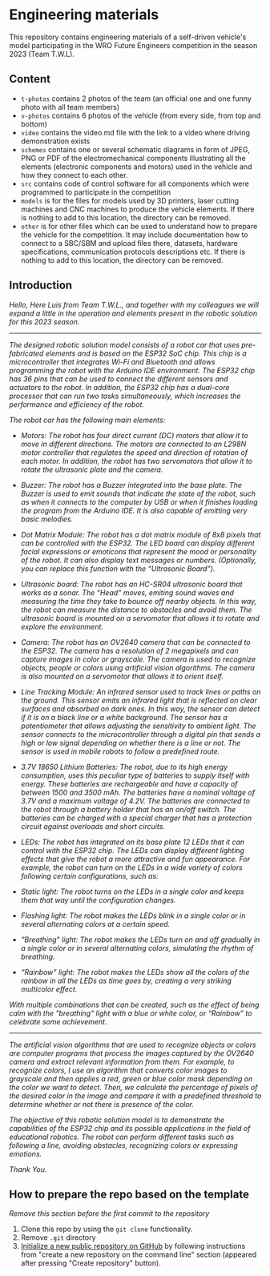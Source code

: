 Engineering materials
====

This repository contains engineering materials of a self-driven vehicle's model participating in the WRO Future Engineers competition in the season 2023 (Team T.W.L).

## Content

* `t-photos` contains 2 photos of the team (an official one and one funny photo with all team members)
* `v-photos` contains 6 photos of the vehicle (from every side, from top and bottom)
* `video` contains the video.md file with the link to a video where driving demonstration exists
* `schemes` contains one or several schematic diagrams in form of JPEG, PNG or PDF of the electromechanical components illustrating all the elements (electronic components and motors) used in the vehicle and how they connect to each other.
* `src` contains code of control software for all components which were programmed to participate in the competition
* `models` is for the files for models used by 3D printers, laser cutting machines and CNC machines to produce the vehicle elements. If there is nothing to add to this location, the directory can be removed.
* `other` is for other files which can be used to understand how to prepare the vehicle for the competition. It may include documentation how to connect to a SBC/SBM and upload files there, datasets, hardware specifications, communication protocols descriptions etc. If there is nothing to add to this location, the directory can be removed.

## Introduction

_Hello, Here Luis from Team T.W.L., and together with my colleagues we will expand a little in the operation and elements present in the robotic solution for this 2023 season._

-------------------------------------------------------------------------------------------------------------------------------------  

  

_The designed robotic solution model consists of a robot car that uses pre-fabricated elements and is based on the ESP32 SoC chip. This chip is a microcontroller that integrates Wi-Fi and Bluetooth and allows programming the robot with the Arduino IDE environment. The ESP32 chip has 36 pins that can be used to connect the different sensors and actuators to the robot. In addition, the ESP32 chip has a dual-core processor that can run two tasks simultaneously, which increases the performance and efficiency of the robot._

_The robot car has the following main elements:_

  
  

   -   _Motors: The robot has four direct current (DC) motors that allow it to move in different directions. The motors are connected to an L298N motor controller that regulates the speed and direction of rotation of each motor. In addition, the robot has two servomotors that allow it to rotate the ultrasonic plate and the camera._  

  

   

   -   _Buzzer: The robot has a Buzzer integrated into the base plate. The Buzzer is used to emit sounds that indicate the state of the robot, such as when it connects to the computer by USB or when it finishes loading the program from the Arduino IDE. It is also capable of emitting very basic melodies._

  

 

   -   _Dot Matrix Module: The robot has a dot matrix module of 8x8 pixels that can be controlled with the ESP32. The LED board can display different facial expressions or emoticons that represent the mood or personality of the robot. It can also display text messages or numbers. (Optionally, you can replace this function with the “Ultrasonic Board”)._ 

  

 

   -   _Ultrasonic board: The robot has an HC-SR04 ultrasonic board that works as a sonar. The “Head” moves, emiting sound waves and measuring the time they take to bounce off nearby objects. In this way, the robot can measure the distance to obstacles and avoid them. The ultrasonic board is mounted on a servomotor that allows it to rotate and explore the environment._  
  

  

   -   _Camera: The robot has an OV2640 camera that can be connected to the ESP32. The camera has a resolution of 2 megapixels and can capture images in color or grayscale. The camera is used to recognize objects, people or colors using artificial vision algorithms. The camera is also mounted on a servomotor that allows it to orient itself._  

  
  

   -   _Line Tracking Module: An infrared sensor used to track lines or paths on the ground. This sensor emits an infrared light that is reflected on clear surfaces and absorbed on dark ones. In this way, the sensor can detect if it is on a black line or a white background. The sensor has a potentiometer that allows adjusting the sensitivity to ambient light. The sensor connects to the microcontroller through a digital pin that sends a high or low signal depending on whether there is a line or not. The sensor is used in mobile robots to follow a predefined route._  

  


   -   _3.7V 18650 Lithium Batteries: The robot, due to its high energy consumption, uses this peculiar type of batteries to supply itself with energy. These batteries are rechargeable and have a capacity of between 1500 and 3500 mAh. The batteries have a nominal voltage of 3.7V and a maximum voltage of 4.2V. The batteries are connected to the robot through a battery holder that has an on/off switch. The batteries can be charged with a special charger that has a protection circuit against overloads and short circuits._  


  

   -   _LEDs: The robot has integrated on its base plate 12 LEDs that it can control with the ESP32 chip. The LEDs can display different lighting effects that give the robot a more attractive and fun appearance. For example, the robot can turn on the LEDs in a wide variety of colors following certain configurations, such as:_  

  
  - _Static light: The robot turns on the LEDs in a single color and keeps them that way until the configuration changes._  

  - _Flashing light: The robot makes the LEDs blink in a single color or in several alternating colors at a certain speed._ 

  - _"Breathing" light: The robot makes the LEDs turn on and off gradually in a single color or in several alternating colors, simulating the rhythm of breathing._  

  - _“Rainbow” light: The robot makes the LEDs show all the colors of the rainbow in all the LEDs as time goes by, creating a very striking multicolor effect._  


_With multiple combinations that can be created, such as the effect of being calm with the "breathing" light with a blue or white color, or “Rainbow” to celebrate some achievement._

  

----------------------------------------------------------------------------------------------------------------------------------------

_The artificial vision algorithms that are used to recognize objects or colors are computer programs that process the images captured by the OV2640 camera and extract relevant information from them. For example, to recognize colors, I use an algorithm that converts color images to grayscale and then applies a red, green or blue color mask depending on the color we want to detect. Then, we calculate the percentage of pixels of the desired color in the image and compare it with a predefined threshold to determine whether or not there is presence of the color._

  
_The objective of this robotic solution model is to demonstrate the capabilities of the ESP32 chip and its possible applications in the field of educational robotics. The robot can perform different tasks such as following a line, avoiding obstacles, recognizing colors or expressing emotions._

_Thank You._

## How to prepare the repo based on the template

_Remove this section before the first commit to the repository_

1. Clone this repo by using the `git clone` functionality.
2. Remove `.git` directory
3. [Initialize a new public repository on GitHub](https://github.com/new) by following instructions from "create a new repository on the command line" section (appeared after pressing "Create repository" button).

